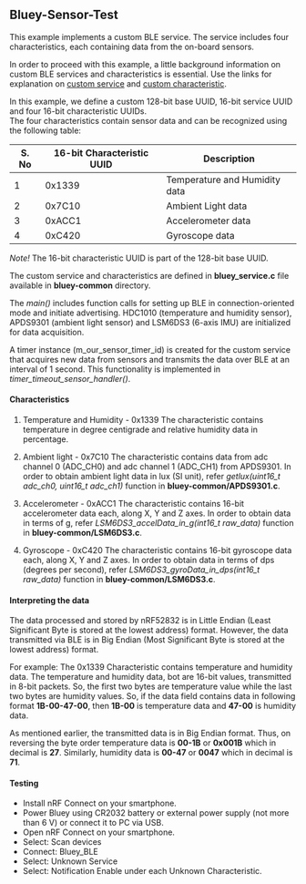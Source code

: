 ## Bluey-Sensor-Test

This example implements a custom BLE service. The service includes four characteristics, each containing data from the on-board sensors.

In order to proceed with this example, a little background information on custom BLE services and characteristics is essential. Use the links for explanation on [custom service](https://devzone.nordicsemi.com/tutorials/8/) and [custom characteristic](https://devzone.nordicsemi.com/tutorials/17/).

In this example, we define a custom 128-bit base UUID, 16-bit service UUID and four 16-bit characteristic UUIDs.  
The four characteristics contain sensor data and can be recognized using the following table:

| **S. No** | **16-bit Characteristic UUID** | **Description** |
| --------- | ------------------------------ | --------------- |
| 1         | 0x1339                         | Temperature and Humidity data |  
| 2         | 0x7C10                         | Ambient Light data |
| 3         | 0xACC1                         | Accelerometer data |
| 4         | 0xC420                         | Gyroscope data |

*Note!* The 16-bit characteristic UUID is part of the 128-bit base UUID.

The custom service and characteristics are defined in **bluey_service.c** file available in **bluey-common** directory.

The *main()* includes function calls for setting up BLE in connection-oriented mode and initiate advertising. HDC1010 (temperature and humidity sensor), APDS9301 (ambient light sensor) and LSM6DS3 (6-axis IMU) are initialized for data acquisition.

A timer instance (m_our_sensor_timer_id) is created for the custom service that acquires new data from sensors and transmits the data over BLE at an interval of 1 second. This functionality is implemented in *timer_timeout_sensor_handler()*.


#### Characteristics

  1. Temperature and Humidity - 0x1339
    The characteristic contains temperature in degree centigrade and relative humidity data in percentage.

  2. Ambient light - 0x7C10
    The characteristic contains data from adc channel 0 (ADC_CH0) and adc channel 1 (ADC_CH1) from APDS9301.
    In order to obtain ambient light data in lux (SI unit), refer *getlux(uint16_t adc_ch0, uint16_t adc_ch1)* function in **bluey-common/APDS9301.c**.

  3. Accelerometer - 0xACC1
    The characteristic contains 16-bit accelerometer data each, along X, Y and Z axes.
    In order to obtain data in terms of g, refer *LSM6DS3_accelData_in_g(int16_t raw_data)* function in **bluey-common/LSM6DS3.c**.

  4. Gyroscope - 0xC420
    The characteristic contains 16-bit gyroscope data each, along X, Y and Z axes.
    In order to obtain data in terms of dps (degrees per second), refer *LSM6DS3_gyroData_in_dps(int16_t raw_data)* function in **bluey-common/LSM6DS3.c**.


#### Interpreting the data

The data processed and stored by nRF52832 is in Little Endian (Least Significant Byte is stored at the lowest address) format. However, the data transmitted via BLE is in Big Endian (Most Significant Byte is stored at the lowest address) format.

For example: The 0x1339 Characteristic contains temperature and humidity data. The temperature and humidity data, bot are 16-bit values, transmitted in 8-bit packets. So, the first two bytes are temperature value while the last two bytes are humidity values.
So, if the data field contains data in following format **1B-00-47-00**, then **1B-00** is temperature data and **47-00** is humidity data.

As mentioned earlier, the transmitted data is in Big Endian format. Thus, on reversing the byte order temperature data is **00-1B** or **0x001B** which in decimal is **27**. Similarly, humidity data is **00-47** or **0047** which in decimal is **71**.


#### Testing

  * Install nRF Connect on your smartphone.
  * Power Bluey using CR2032 battery or external power supply (not more than 6 V) or connect it to PC via USB.
  * Open nRF Connect on your smartphone.
  * Select: Scan devices
  * Connect: Bluey_BLE
  * Select: Unknown Service
  * Select: Notification Enable under each Unknown Characteristic.
